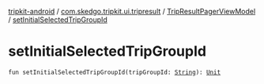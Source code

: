 [tripkit-android](../../index.md) / [com.skedgo.tripkit.ui.tripresult](../index.md) / [TripResultPagerViewModel](index.md) / [setInitialSelectedTripGroupId](./set-initial-selected-trip-group-id.md)

# setInitialSelectedTripGroupId

`fun setInitialSelectedTripGroupId(tripGroupId: `[`String`](https://kotlinlang.org/api/latest/jvm/stdlib/kotlin/-string/index.html)`): `[`Unit`](https://kotlinlang.org/api/latest/jvm/stdlib/kotlin/-unit/index.html)